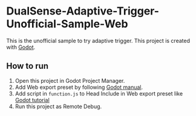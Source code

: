 # DualSense-Adaptive-Trigger-Unofficial-Sample-Web
This is the unofficial sample to try adaptive trigger.
This project is created with [Godot](https://godotengine.org/).

## How to run
1. Open this project in Godot Project Manager.
2. Add Web export preset by following [Godot manual](https://docs.godotengine.org/en/stable/tutorials/export/exporting_projects.html#export-menu).
3. Add script in `function.js` to Head Include in Web export preset like [Godot tutorial](https://docs.godotengine.org/en/stable/tutorials/platform/web/javascript_bridge.html#doc-web-javascript-bridge)
4. Run this project as Remote Debug.
